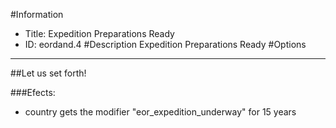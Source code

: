 #Information
 - Title: Expedition Preparations Ready
 - ID: eordand.4
#Description
Expedition Preparations Ready
#Options

___
##Let us set forth!

###Efects:<ul><li>country gets the modifier "eor_expedition_underway" for 15 years</li></ul>
